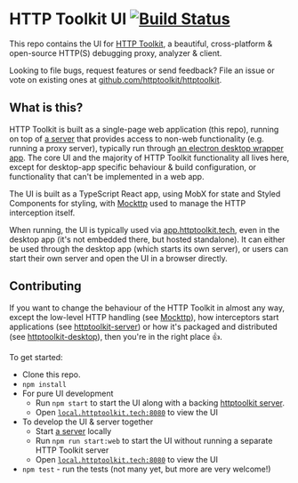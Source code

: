 HTTP Toolkit UI [![Build Status](https://github.com/juby-httptoolkit/juby-httptoolkit.github.io/workflows/CI/badge.svg)](https://github.com/juby-httptoolkit/juby-httptoolkit.github.io/actions)
===================

This repo contains the UI for [HTTP Toolkit](https://httptoolkit.com), a beautiful, cross-platform & open-source HTTP(S) debugging proxy, analyzer & client.

Looking to file bugs, request features or send feedback? File an issue or vote on existing ones at [github.com/httptoolkit/httptoolkit](https://github.com/httptoolkit/httptoolkit).

## What is this?

HTTP Toolkit is built as a single-page web application (this repo), running on top of [a server](https://github.com/juby-httptoolkit/httptoolkit-server) that provides access to non-web functionality (e.g. running a proxy server), typically run through [an electron desktop wrapper app](https://github.com/httptoolkit/httptoolkit-desktop). The core UI and the majority of HTTP Toolkit functionality all lives here, except for desktop-app specific behaviour & build configuration, or functionality that can't be implemented in a web app.

The UI is built as a TypeScript React app, using MobX for state and Styled Components for styling, with [Mockttp](https://github.com/httptoolkit/mockttp) used to manage the HTTP interception itself.

When running, the UI is typically used via [app.httptoolkit.tech](https://app.httptoolkit.tech), even in the desktop app (it's not embedded there, but hosted standalone). It can either be used through the desktop app (which starts its own server), or users can start their own server and open the UI in a browser directly.

## Contributing

If you want to change the behaviour of the HTTP Toolkit in almost any way, except the low-level HTTP handling (see [Mockttp](https://github.com/httptoolkit/mockttp)), how interceptors start applications (see [httptoolkit-server](https://github.com/juby-httptoolkit/httptoolkit-server)) or how it's packaged and distributed (see [httptoolkit-desktop](https://github.com/httptoolkit/httptoolkit-desktop)), then you're in the right place :+1:.

To get started:

* Clone this repo.
* `npm install`
* For pure UI development
    * Run `npm start` to start the UI along with a backing [httptoolkit server](https://github.com/juby-httptoolkit/httptoolkit-server).
    * Open [`local.httptoolkit.tech:8080`](http://local.httptoolkit.tech:8080) to view the UI
* To develop the UI & server together
    * Start [a server](https://github.com/juby-httptoolkit/httptoolkit-server) locally
    * Run `npm run start:web` to start the UI without running a separate HTTP Toolkit server
    * Open [`local.httptoolkit.tech:8080`](http://local.httptoolkit.tech:8080) to view the UI
* `npm test` - run the tests (not many yet, but more are very welcome!)
